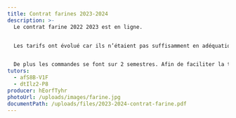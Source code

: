 ```yaml
---
title: Contrat farines 2023-2024
description: >-
  Le contrat farine 2022 2023 est en ligne.


  Les tarifs ont évolué car ils n’étaient pas suffisamment en adéquation avec les charges de production et le temps de travail. Hélène reste à votre disposition pour vous expliquer leur démarche.


  De plus les commandes se font sur 2 semestres. Afin de faciliter la tâche comptable de nos producteurs, il nous est demandé de faire un chèque par semestre dont le montant sera le montant exact de la commande semestrielle (au centime près). Seule exception, pour des commandes annuelles inférieures à 20€, un seul chèque est à faire.
tutors:
  - afS8B-V1F
  - dtIlz2-P8
producer: hEorfTyhr
photoUrl: /uploads/images/farine.jpg
documentPath: /uploads/files/2023-2024-contrat-farine.pdf
---
```

